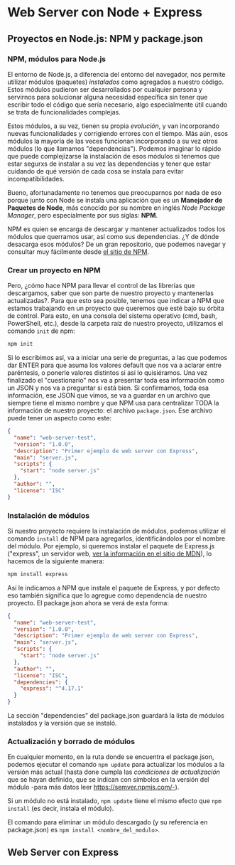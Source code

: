 # Web Server con Node + Express

## Proyectos en Node.js: NPM y package.json

### NPM, módulos para Node.js

El entorno de Node.js, a diferencia del entorno del navegador, nos permite utilizar módulos (paquetes) _instalados_ como agregados a nuestro código. Estos módulos pudieron ser desarrollados por cualquier persona y servirnos para solucionar alguna necesidad específica sin tener que escribir todo el código que sería necesario, algo especialmente útil cuando se trata de funcionalidades complejas.

Estos módulos, a su vez, tienen su propia _evolución_, y van incorporando nuevas funcionalidades y corrigiendo errores con el tiempo. Más aún, esos módulos la mayoría de las veces funcionan incorporando a su vez otros módulos (lo que llamamos "dependencias"). Podemos imaginar lo rápido que puede complejizarse la instalación de esos módulos si tenemos que estar segurxs de instalar a su vez las dependencias y tener que estar cuidando de qué versión de cada cosa se instala para evitar incompatibilidades.

Bueno, afortunadamente no tenemos que preocuparnos por nada de eso porque junto con Node se instala una aplicación que es un **Manejador de Paquetes de Node**, más conocido por su nombre en inglés _Node Package Manager_, pero especialmente por sus siglas: **NPM**.

NPM es quien se encarga de descargar y mantener actualizados todos los módulos que querramos usar, así como sus dependencias. ¿Y de dónde desacarga esos módulos? De un gran repositorio, que podemos navegar y consultar muy fácilmente desde [el sitio de NPM](https://www.npmjs.com/).

### Crear un proyecto en NPM

Pero, ¿cómo hace NPM para llevar el control de las librerías que descargamos, saber que son parte de nuestro proyecto y mantenerlas actualizadas?. Para que esto sea posible, tenemos que indicar a NPM que estamos trabajando en un proyecto que queremos que esté bajo su órbita de control. Para esto, en una consola del sistema operativo (cmd, bash, PowerShell, etc.), desde la carpeta raíz de nuestro proyecto, utilizamos el comando `init` de npm:

```bash
npm init
```

Si lo escribimos así, va a iniciar una serie de preguntas, a las que podemos dar ENTER para que asuma los valores default que nos va a aclarar entre paréntesis, o ponerle valores distintos si así lo quisiéramos. Una vez finalizado el "cuestionario" nos va a presentar toda esa información como un JSON y nos va a preguntar si está bien. Si confirmamos, toda esa información, ese JSON que vimos, se va a guardar en un archivo que siempre tiene el mismo nombre y que NPM usa para centralizar TODA la información de nuestro proyecto: el archivo `package.json`. Ese archivo puede tener un aspecto como este:

```json
{
  "name": "web-server-test",
  "version": "1.0.0",
  "description": "Primer ejemplo de web server con Express",
  "main": "server.js",
  "scripts": {
    "start": "node server.js"
  },
  "author": "",
  "license": "ISC"
}
```

### Instalación de módulos

Si nuestro proyecto requiere la instalación de módulos, podemos utilizar el comando `install` de NPM para agregarlos, identificándolos por el nombre del módulo. Por ejemplo, si queremos instalar el paquete de Express.js ("express", un servidor web, [ver la información en el sitio de MDN](https://www.npmjs.com/package/express)), lo hacemos de la siguiente manera:

```bash
npm install express
```

Así le indicamos a NPM que instale el paquete de Express, y por defecto eso también significa que lo agregue como dependencia de nuestro proyecto. El package.json ahora se verá de esta forma:

```json
{
  "name": "web-server-test",
  "version": "1.0.0",
  "description": "Primer ejemplo de web server con Express",
  "main": "server.js",
  "scripts": {
    "start": "node server.js"
  },
  "author": "",
  "license": "ISC",
  "dependencies": {
    "express": "^4.17.1"
  }
}
```

La sección "dependencies" del package.json guardará la lista de módulos instalados y la versión que se instaló.

### Actualización y borrado de módulos

En cualquier momento, en la ruta donde se encuentra el package.json, podemos ejecutar el comando `npm update` para actualizar los módulos a la versión más actual (hasta done cumpla las *condiciones de actualización* que se hayan definido, que se indican con símbolos en la versión del módulo -para más datos leer https://semver.npmjs.com/-).

Si un módulo no está instalado, `npm update` tiene el mismo efecto que `npm install` (es decir, instala el módulo).

El comando para eliminar un módulo descargado (y su referencia en package.json) es `npm install <nombre_del_modulo>`.

## Web Server con Express


